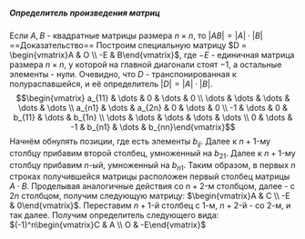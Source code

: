 ##### Определитель произведения матриц
Если $A, B$ - квадратные матрицы размера $n\times n$, то $|AB| = |A|\cdot |B|$
==Доказательство==
Построим специальную матрицу $D = \begin{vmatrix}A & O \\ -E & B\end{vmatrix}$, где $-E$ - единичная матрица размера $n\times n$, у которой на главной диагонали стоят $-1$, а остальные элементы - нули. Очевидно, что $D$ - транспонированная к полураспавшейся, и её определитель $|D| = |A|\cdot |B|$.
$$\begin{vmatrix} a_{11} & \dots & 0 & \dots & 0 \\ \dots & \dots & \dots & \dots & \dots \\ a_{n1} & \dots & a_{2n} & 0 & \dots & 0 \\ -1 & \dots & 0 & b_{11} & \dots & b_{1n}  \\ \dots & \dots & \dots & \dots & \dots  \\ 0 & \dots & -1 & b_{n1} & \dots & b_{nn}\end{vmatrix}$$
Начнём обнулять позиции, где есть элементы $b_{ij}$. Далее к $n+1$-му столбцу прибавим второй столбец, умноженный на $b_{21}$. Далее к $n+1$-му столбцу прибавим $n$-ый, умноженный на $b_{n1}$. Таким образом, в первых $n$ строках получившейся матрицы расположен первый столбец матрицы $A\cdot B$. Проделывая аналогичные действия со $n+2$-м столбцом, далее  - с $2n$ столбцом, получим следующую матрицу: $\begin{vmatrix}A & C \\ -E & 0\end{vmatrix}$. Переставим $n+1$-й столбец с $1$-м, $n+2$-й - со $2$-м, и так далее. Получим определитель следующего вида: $(-1)^n\begin{vmatrix}C & A \\ O & -E\end{vmatrix}$